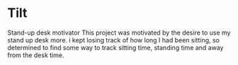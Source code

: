 # Tilt
Stand-up desk motivator
This project was motivated by the desire to use my stand up desk more. i kept losing track of how long I had been sitting, so determined to find some way to track sitting time, standing time and away from the desk time.
